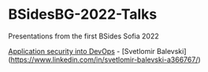 # BSidesBG-2022-Talks
Presentations from the first BSides Sofia 2022

[Application security into DevOps](DevSecOps%20-%20embedding%20security%20into%20pipelines.pdf) - [Svetlomir Balevski] (https://www.linkedin.com/in/svetlomir-balevski-a366767/)

